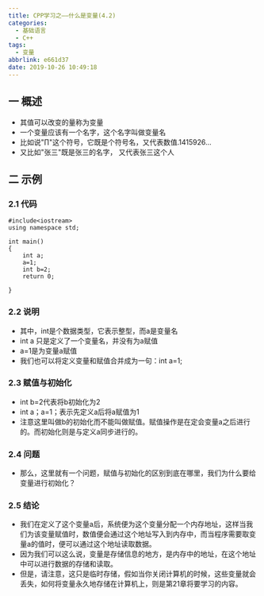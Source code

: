 ```yaml
---
title: CPP学习之——什么是变量(4.2)
categories:
  - 基础语言
  - C++
tags:
  - 变量
abbrlink: e661d37
date: 2019-10-26 10:49:18
---
```

## 一 概述
* 其值可以改变的量称为变量
* 一个变量应该有一个名字，这个名字叫做变量名
* 比如说"∏"这个符号，它既是个符号名，又代表数值.1415926...
* 又比如"张三"既是张三的名字， 又代表张三这个人

<!--more-->

## 二 示例

### 2.1 代码

```
#include<iostream>
using namespace std;

int main()
{
	int a;
	a=1;
	int b=2;
	return 0;

}

```

### 2.2 说明

* 其中，int是个数据类型，它表示整型，而a是变量名
* int a 只是定义了一个变量名，并没有为a赋值
* a=1是为变量a赋值
* 我们也可以将定义变量和赋值合并成为一句：int a=1;

<!--more-->
### 2.3 赋值与初始化

* int b=2代表将b初始化为2
* int a；a=1；表示先定义a后将a赋值为1
* 注意这里叫做b的初始化而不能叫做赋值。赋值操作是在定会变量a之后进行的。而初始化则是与定义a同步进行的。

### 2.4 问题

* 那么，这里就有一个问题，赋值与初始化的区别到底在哪里，我们为什么要给变量进行初始化？

### 2.5 结论

* 我们在定义了这个变量a后，系统便为这个变量分配一个内存地址，这样当我们为该变量赋值时，数值便会通过这个地址写入到内存中，而当程序需要取变量a的值时，便可以通过这个地址读取数据。
* 因为我们可以这么说，变量是存储信息的地方，是内存中的地址，在这个地址中可以进行数据的存储和读取。
* 但是，请注意，这只是临时存储，假如当你关闭计算机的时候，这些变量就会丢失，如何将变量永久地存储在计算机上，则是第21章将要学习的内容。